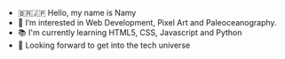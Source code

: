 - 🇧🇷🇯🇵 Hello, my name is Namy
- 👀 I’m interested in Web Development, Pixel Art and Paleoceanography.
- 📚 I'm currently learning HTML5, CSS, Javascript and Python
- 🌌 Looking forward to get into the tech universe

<!---
namy160/namy160 is a ✨ special ✨ repository because its `README.md` (this file) appears on your GitHub profile.
You can click the Preview link to take a look at your changes.
--->
